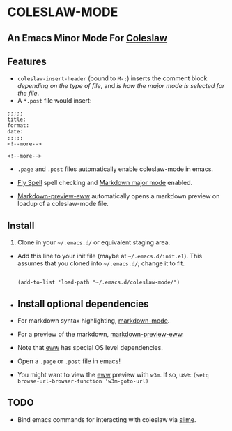 COLESLAW-MODE
==========

## An Emacs Minor Mode For [Coleslaw][Coleslaw]


## Features
* `coleslaw-insert-header` (bound to `M-;`) inserts the comment block
  *depending on the type of file*, and *is how the major mode is selected
  for the file*.
* A `*.post` file would insert:
```
;;;;;
title:
format:
date:
;;;;;
<!--more-->

<!--more-->

```

* `.page` and `.post` files automatically enable coleslaw-mode in emacs.
* [Fly Spell][Flyspell] spell checking and [Markdown major mode][markdown-mode] enabled.

* [Markdown-preview-eww][eww] automatically opens a markdown preview on loadup of a coleslaw-mode file.
## Install
1. Clone in your `~/.emacs.d/` or equivalent staging area.
* Add this line to your init file (maybe at `~/.emacs.d/init.el`). This assumes that you cloned into `~/.emacs.d/`; change it to fit.

	```

	(add-to-list 'load-path "~/.emacs.d/coleslaw-mode/")

	```

* ## Install optional dependencies

* For markdown syntax highlighting, [markdown-mode][markdown-mode].
* For a preview of the markdown, [markdown-preview-eww][eww].
* Note that [eww][eww] has special OS level dependencies.
* Open a `.page` or `.post` file in emacs!
* You might want to view the [eww][eww] preview with `w3m`. If so, use:
`(setq browse-url-browser-function 'w3m-goto-url)`

## TODO

* Bind emacs commands for interacting with coleslaw via [slime][slime].

[slime]: https://common-lisp.net/project/slime/
[Flyspell]: https://www.emacswiki.org/emacs/FlySpell
[Coleslaw]: https://github.com/kingcons/coleslaw
[eww]: https://github.com/niku/markdown-preview-eww
[markdown-mode]: https://jblevins.org/projects/markdown-mode/
